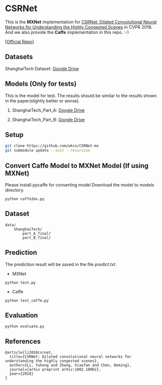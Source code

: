 # CSRNet
This is the **MXNet** implementation for [CSRNet: Dilated Convolutional Neural Networks for Understanding the Highly Congested Scenes](https://arxiv.org/abs/1802.10062) in CVPR 2018.
And we also provide the **Caffe** implementation in this repo. :-)

[[Official Repo](https://github.com/leeyeehoo/CSRNet)]

## Datasets
ShanghaiTech Dataset: [Google Drive](https://drive.google.com/open?id=16dhJn7k4FWVwByRsQAEpl9lwjuV03jVI)

## Models (Only for tests)

This is the model for test. The results should be similar to the results shown in the paper(slightly better or worse).

1) ShanghaiTech_Part_A: [Google Drive](https://drive.google.com/open?id=1odZ3B_ZDSepPcVFO_TfGUIrpF2DF7SwY)

2) ShanghaiTech_Part_B: [Google Drive](https://drive.google.com/open?id=1NOpn0ztlye85vrHR2TMwOI2Qu_S8zANj)

## Setup
```bash
git clone https://github.com/wkcn/CSRNet-mx
git submodule update --init --recursive
```

## Convert Caffe Model to MXNet Model (If using MXNet)
Please install pycaffe for converting model
Download the model to *models* directory.
```
python caffe2mx.py
```

## Dataset
```
data/
    ShanghaiTech/
        part_A_final/
        part_B_final/
```

## Prediction 
The prediction result will be saved in the file *predict.txt*.
- MXNet
```
python test.py
```
- Caffe 
```
python test_caffe.py
```

## Evaluation
```
python evaluate.py
```

## References

```
@article{li2018csrnet,
  title={CSRNet: Dilated convolutional neural networks for understanding the highly congested scenes},
  author={Li, Yuhong and Zhang, Xiaofan and Chen, Deming},
  journal={arXiv preprint arXiv:1802.10062},
  year={2018}
}
```
